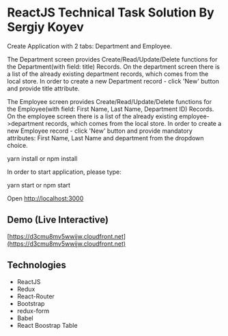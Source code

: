 # ReactJS Technical Task Solution By Sergiy Koyev
Create Application with 2 tabs: Department and Employee.

The Department screen provides Create/Read/Update/Delete functions for the Department(with field: title) Records. On the department screen there is a list of the already existing department records, which comes from the local store.
In order to create a new Department record - click 'New' button and provide title attribute.

The Employee screen provides Create/Read/Update/Delete functions for the Employee(with field: First Name, Last Name, Department ID) Records. On the employee screen there is a list of the already existing employee->department records, which comes from the local store.
In order to create a new Employee record - click 'New' button and provide mandatory attributes: First Name, Last Name and department from the dropdown choice.

yarn install
    or
npm install

In order to start application, please type:

yarn start
    or
npm start


Open [http://localhost:3000](http://localhost:3000)<br>

## Demo (Live Interactive)
[https://d3cmu8mv5wwijw.cloudfront.net](https://d3cmu8mv5wwijw.cloudfront.net)

## Technologies
* ReactJS
* Redux
* React-Router
* Bootstrap
* redux-form
* Babel
* React Boostrap Table
